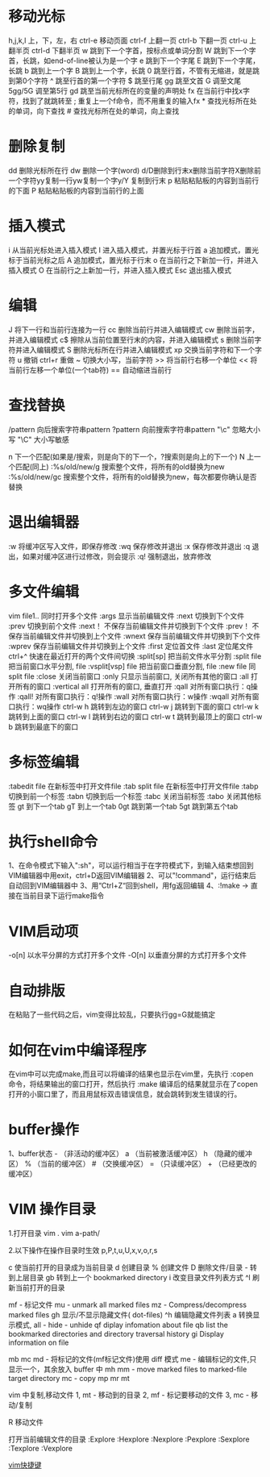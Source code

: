 # 移动光标
h,j,k,l 上，下，左，右
ctrl-e 移动页面
ctrl-f 上翻一页
ctrl-b 下翻一页
ctrl-u 上翻半页
ctrl-d 下翻半页
w 跳到下一个字首，按标点或单词分割
W 跳到下一个字首，长跳，如end-of-line被认为是一个字
e 跳到下一个字尾
E 跳到下一个字尾，长跳
b 跳到上一个字
B 跳到上一个字，长跳
0 跳至行首，不管有无缩进，就是跳到第0个字符
^ 跳至行首的第一个字符
$ 跳至行尾
gg 跳至文首
G 调至文尾
5gg/5G 调至第5行
gd 跳至当前光标所在的变量的声明处
fx 在当前行中找x字符，找到了就跳转至
; 重复上一个f命令，而不用重复的输入fx
\* 查找光标所在处的单词，向下查找
\# 查找光标所在处的单词，向上查找

# 删除复制
dd 删除光标所在行
dw 删除一个字(word)
d/D删除到行末x删除当前字符X删除前一个字符yy复制一行yw复制一个字y/Y 复制到行末
p 粘贴粘贴板的内容到当前行的下面
P 粘贴粘贴板的内容到当前行的上面

# 插入模式
i 从当前光标处进入插入模式
I 进入插入模式，并置光标于行首
a 追加模式，置光标于当前光标之后
A 追加模式，置光标于行末
o 在当前行之下新加一行，并进入插入模式
O 在当前行之上新加一行，并进入插入模式
Esc 退出插入模式

# 编辑
J 将下一行和当前行连接为一行
cc 删除当前行并进入编辑模式
cw 删除当前字，并进入编辑模式
c$ 擦除从当前位置至行末的内容，并进入编辑模式
s 删除当前字符并进入编辑模式
S 删除光标所在行并进入编辑模式
xp 交换当前字符和下一个字符
u 撤销
ctrl+r 重做
~ 切换大小写，当前字符
\>> 将当前行右移一个单位
<< 将当前行左移一个单位(一个tab符)
== 自动缩进当前行

# 查找替换
/pattern 向后搜索字符串pattern
?pattern 向前搜索字符串pattern
"\c" 忽略大小写
"\C" 大小写敏感

n 下一个匹配(如果是/搜索，则是向下的下一个，?搜索则是向上的下一个)
N 上一个匹配(同上)
:%s/old/new/g 搜索整个文件，将所有的old替换为new
:%s/old/new/gc 搜索整个文件，将所有的old替换为new，每次都要你确认是否替换

# 退出编辑器
:w 将缓冲区写入文件，即保存修改
:wq 保存修改并退出
:x 保存修改并退出
:q 退出，如果对缓冲区进行过修改，则会提示
:q! 强制退出，放弃修改

# 多文件编辑
vim file1.. 同时打开多个文件
:args 显示当前编辑文件
:next 切换到下个文件
:prev 切换到前个文件
:next！ 不保存当前编辑文件并切换到下个文件
:prev！ 不保存当前编辑文件并切换到上个文件
:wnext 保存当前编辑文件并切换到下个文件
:wprev 保存当前编辑文件并切换到上个文件
:first 定位首文件
:last 定位尾文件
ctrl+^ 快速在最近打开的两个文件间切换
:split[sp] 把当前文件水平分割
:split file 把当前窗口水平分割, file
:vsplit[vsp] file 把当前窗口垂直分割, file
:new file 同split file
:close 关闭当前窗口
:only 只显示当前窗口, 关闭所有其他的窗口
:all 打开所有的窗口
:vertical all 打开所有的窗口, 垂直打开
:qall 对所有窗口执行：q操作
:qall! 对所有窗口执行：q!操作
:wall 对所有窗口执行：w操作
:wqall 对所有窗口执行：wq操作
ctrl-w h 跳转到左边的窗口
ctrl-w j 跳转到下面的窗口
ctrl-w k 跳转到上面的窗口
ctrl-w l 跳转到右边的窗口
ctrl-w t 跳转到最顶上的窗口
ctrl-w b 跳转到最底下的窗口

# 多标签编辑
:tabedit file 在新标签中打开文件file
:tab split file 在新标签中打开文件file
:tabp 切换到前一个标签
:tabn 切换到后一个标签
:tabc 关闭当前标签
:tabo 关闭其他标签
gt 到下一个tab
gT 到上一个tab
0gt 跳到第一个tab
5gt 跳到第五个tab

# 执行shell命令
1、在命令模式下输入":sh"，可以运行相当于在字符模式下，到输入结束想回到VIM编辑器中用exit，ctrl+D返回VIM编辑器
2、可以"!command"，运行结束后自动回到VIM编辑器中
3、用“Ctrl+Z“回到shell，用fg返回编辑
4、:!make -> 直接在当前目录下运行make指令

 # VIM启动项
-o[n] 以水平分屏的方式打开多个文件
-O[n] 以垂直分屏的方式打开多个文件

# 自动排版
在粘贴了一些代码之后，vim变得比较乱，只要执行gg=G就能搞定

# 如何在vim中编译程序
在vim中可以完成make,而且可以将编译的结果也显示在vim里，先执行 :copen 命令，将结果输出的窗口打开，然后执行 :make
编译后的结果就显示在了copen打开的小窗口里了，而且用鼠标双击错误信息，就会跳转到发生错误的行。

# buffer操作
1、buffer状态
\- （非活动的缓冲区）
a （当前被激活缓冲区）
h （隐藏的缓冲区）
% （当前的缓冲区）
\# （交换缓冲区）
= （只读缓冲区）
\+ （已经更改的缓冲区）

# VIM 操作目录
1.打开目录
vim .
vim a-path/

2.以下操作在操作目录时生效
p,P,t,u,U,x,v,o,r,s

c 使当前打开的目录成为当前目录
d 创建目录
% 创建文件
D 删除文件/目录
\- 转到上层目录
gb 转到上一个 bookmarked directory
i 改变目录文件列表方式
^l 刷新当前打开的目录

mf - 标记文件
mu - unmark all marked files
mz - Compress/decompress marked files
gh 显示/不显示隐藏文件( dot-files)
^h 编辑隐藏文件列表
a 转换显示模式, all - hide - unhide
qf diplay infomation about file
qb list the bookmarked directories and directory traversal history
gi Display information on file

mb
mc
md - 将标记的文件(mf标记文件)使用 diff 模式
me - 编辑标记的文件,只显示一个，其余放入 buffer 中
mh
mm - move marked files to marked-file target directory
mc - copy
mp
mr
mt

vim 中复制,移动文件
1, mt - 移动到的目录
2, mf - 标记要移动的文件
3, mc - 移动/复制

R 移动文件

打开当前编辑文件的目录
:Explore
:Hexplore
:Nexplore
:Pexplore
:Sexplore
:Texplore
:Vexplore

[vim快捷键](https://www.cnblogs.com/markleaf/p/7808817.html)

